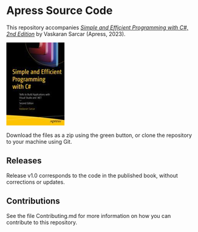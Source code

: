 # Apress Source Code

This repository accompanies [*Simple and Efficient Programming with C#, 2nd Edition*](https://link.springer.com/book/10.1007/978-1-4842-8737-8) by Vaskaran Sarcar (Apress, 2023).

[comment]: #cover
![Cover image](978-1-4842-8736-1.jpg)

Download the files as a zip using the green button, or clone the repository to your machine using Git.

## Releases

Release v1.0 corresponds to the code in the published book, without corrections or updates.

## Contributions

See the file Contributing.md for more information on how you can contribute to this repository.